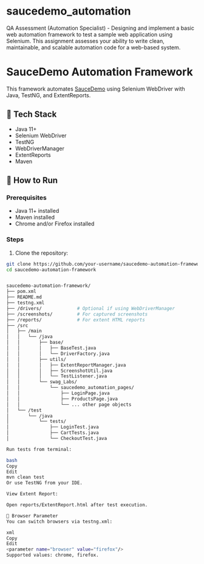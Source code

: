 # saucedemo_automation
QA Assessment (Automation Specialist) - Designing and implement a basic web automation framework to test a sample web application using Selenium. This assignment assesses your ability to write clean, maintainable, and scalable automation code for a web-based system.



# SauceDemo Automation Framework

This framework automates [SauceDemo](https://www.saucedemo.com/) using Selenium WebDriver with Java, TestNG, and ExtentReports.

## 🧰 Tech Stack

- Java 11+
- Selenium WebDriver
- TestNG
- WebDriverManager
- ExtentReports
- Maven

## 🚀 How to Run

### Prerequisites

- Java 11+ installed
- Maven installed
- Chrome and/or Firefox installed

### Steps

1. Clone the repository:

```bash
git clone https://github.com/your-username/saucedemo-automation-framework.git
cd saucedemo-automation-framework


saucedemo-automation-framework/
├── pom.xml
├── README.md
├── testng.xml
├── /drivers/             # Optional if using WebDriverManager
├── /screenshots/         # For captured screenshots
├── /reports/             # For extent HTML reports
├── /src
│   ├── /main
│   │   └── /java
│   │       ├── base/
│   │       │   ├── BaseTest.java
│   │       │   └── DriverFactory.java
│   │       ├── utils/
│   │       │   ├── ExtentReportManager.java
│   │       │   ├── ScreenshotUtil.java
│   │       │   └── TestListener.java
│   │       └── swag_Labs/
│   │           └── saucedemo_automation_pages/
│   │               ├── LoginPage.java
│   │               ├── ProductsPage.java
│   │               └── ... other page objects
│   └── /test
│       └── /java
│           └── tests/
│               ├── LoginTest.java
│               ├── CartTests.java
│               └── CheckoutTest.java

Run tests from terminal:

bash
Copy
Edit
mvn clean test
Or use TestNG from your IDE.

View Extent Report:

Open reports/ExtentReport.html after test execution.

🔧 Browser Parameter
You can switch browsers via testng.xml:

xml
Copy
Edit
<parameter name="browser" value="firefox"/>
Supported values: chrome, firefox.


